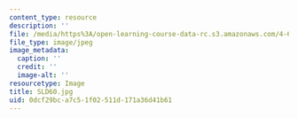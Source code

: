 ```yaml
---
content_type: resource
description: ''
file: /media/https%3A/open-learning-course-data-rc.s3.amazonaws.com/4-614-religious-architecture-and-islamic-cultures-fall-2002/0dcf29bca7c51f02511d171a36d41b61_SLD60.jpg
file_type: image/jpeg
image_metadata:
  caption: ''
  credit: ''
  image-alt: ''
resourcetype: Image
title: SLD60.jpg
uid: 0dcf29bc-a7c5-1f02-511d-171a36d41b61
---
```

